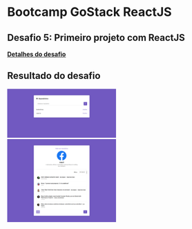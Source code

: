 # Bootcamp GoStack ReactJS

## Desafio 5: Primeiro projeto com ReactJS

**[Detalhes do desafio](https://github.com/Rocketseat/bootcamp-gostack-desafio-05#desafio-05-aplica%C3%A7%C3%A3o-com-reactjs)**

## Resultado do desafio

<img src="./.github/repositories-list.png" width="50%">
<img src="./.github/repository-details.png" width="50%">
